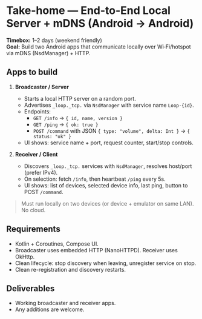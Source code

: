 
# Take-home — End-to-End Local Server + mDNS (Android → Android)

**Timebox:** 1–2 days (weekend friendly)  
**Goal:** Build two Android apps that communicate locally over Wi‑Fi/hotspot via mDNS (NsdManager) + HTTP.

## Apps to build
1) **Broadcaster / Server**
   - Starts a local HTTP server on a random port.
   - Advertises `_loop._tcp.` via `NsdManager` with service name `Loop-{id}`.
   - Endpoints:
     - `GET /info` → `{ id, name, version }`
     - `GET /ping` → `{ ok: true }`
     - `POST /command` with JSON `{ type: "volume", delta: Int }` → `{ status: "ok" }`
   - UI shows: service name + port, request counter, start/stop controls.

2) **Receiver / Client**
   - Discovers `_loop._tcp.` services with `NsdManager`, resolves host/port (prefer IPv4).
   - On selection: fetch `/info`, then heartbeat `/ping` every 5s.
   - UI shows: list of devices, selected device info, last ping, button to POST `/command`.

> Must run locally on two devices (or device + emulator on same LAN). No cloud.

## Requirements
- Kotlin + Coroutines, Compose UI.
- Broadcaster uses embedded HTTP (NanoHTTPD). Receiver uses OkHttp.
- Clean lifecycle: stop discovery when leaving, unregister service on stop.
- Clean re-registration and discovery restarts.

## Deliverables
- Working broadcaster and receiver apps.
- Any additions are welcome.
